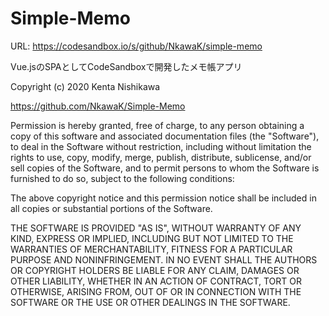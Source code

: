Simple-Memo
====

URL: https://codesandbox.io/s/github/NkawaK/simple-memo

Vue.jsのSPAとしてCodeSandboxで開発したメモ帳アプリ

Copyright (c) 2020 Kenta Nishikawa

https://github.com/NkawaK/Simple-Memo

Permission is hereby granted, free of charge, to any person obtaining a copy of this software and associated documentation files (the "Software"), to deal in the Software without restriction, including without limitation the rights to use, copy, modify, merge, publish, distribute, sublicense, and/or sell copies of the Software, and to permit persons to whom the Software is furnished to do so, subject to the following conditions:

The above copyright notice and this permission notice shall be included in all copies or substantial portions of the Software.

THE SOFTWARE IS PROVIDED "AS IS", WITHOUT WARRANTY OF ANY KIND, EXPRESS OR IMPLIED, INCLUDING BUT NOT LIMITED TO THE WARRANTIES OF MERCHANTABILITY, FITNESS FOR A PARTICULAR PURPOSE AND NONINFRINGEMENT. IN NO EVENT SHALL THE AUTHORS OR COPYRIGHT HOLDERS BE LIABLE FOR ANY CLAIM, DAMAGES OR OTHER LIABILITY, WHETHER IN AN ACTION OF CONTRACT, TORT OR OTHERWISE, ARISING FROM, OUT OF OR IN CONNECTION WITH THE SOFTWARE OR THE USE OR OTHER DEALINGS IN THE SOFTWARE.
